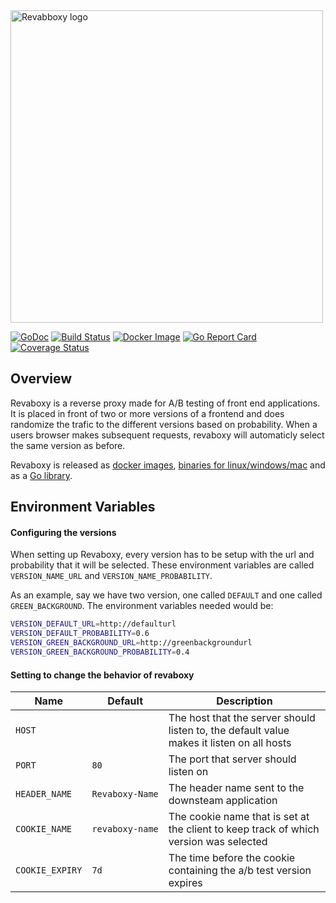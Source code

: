 <img src="http://share.lindell.me/revaboxy/revaboxy.png" alt="Revabboxy logo" width="500" />

[![GoDoc](https://godoc.org/github.com/lindell/revaboxy/pkg/revaboxy?status.svg)](https://godoc.org/github.com/lindell/revaboxy/pkg/revaboxy)
[![Build Status](https://travis-ci.org/lindell/revaboxy.svg?branch=master)](https://travis-ci.org/lindell/revaboxy)
[![Docker Image](https://images.microbadger.com/badges/image/lindell/revaboxy.svg)](https://hub.docker.com/r/lindell/revaboxy)
[![Go Report Card](https://goreportcard.com/badge/github.com/lindell/revaboxy)](https://goreportcard.com/report/github.com/lindell/revaboxy)
[![Coverage Status](https://coveralls.io/repos/github/lindell/revaboxy/badge.svg?branch=master)](https://coveralls.io/github/lindell/revaboxy?branch=master)

Overview
----
Revaboxy is a reverse proxy made for A/B testing of front end applications.
It is placed in front of two or more versions of a frontend and does randomize the trafic to the different versions based on probability.
When a users browser makes subsequent requests, revaboxy will automaticly select the same version as before.


Revaboxy is released as [docker images](https://hub.docker.com/r/lindell/revaboxy/tags), [binaries for linux/windows/mac](https://github.com/lindell/revaboxy/releases) and as a [Go library](https://godoc.org/github.com/lindell/revaboxy/pkg/revaboxy).

Environment Variables
----

#### Configuring the versions
When setting up Revaboxy, every version has to be setup with the url and probability that it will be selected.
These environment variables are called `VERSION_NAME_URL` and `VERSION_NAME_PROBABILITY`.

As an example, say we have two version, one called `DEFAULT` and one called `GREEN_BACKGROUND`. The environment variables needed would be:

```bash
VERSION_DEFAULT_URL=http://defaulturl
VERSION_DEFAULT_PROBABILITY=0.6
VERSION_GREEN_BACKGROUND_URL=http://greenbackgroundurl
VERSION_GREEN_BACKGROUND_PROBABILITY=0.4
```

#### Setting to change the behavior of revaboxy
| Name            | Default         | Description                                                                               |
| --------------- | --------------- | ----------------------------------------------------------------------------------------- |
| `HOST`          | ` `             | The host that the server should listen to, the default value makes it listen on all hosts |
| `PORT`          | `80`            | The port that server should listen on                                                     |
| `HEADER_NAME`   | `Revaboxy‑Name` | The header name sent to the downsteam application                                         |
| `COOKIE_NAME`   | `revaboxy‑name` | The cookie name that is set at the client to keep track of which version was selected     |
| `COOKIE_EXPIRY` | `7d`            | The time before the cookie containing the a/b test version expires                        |
